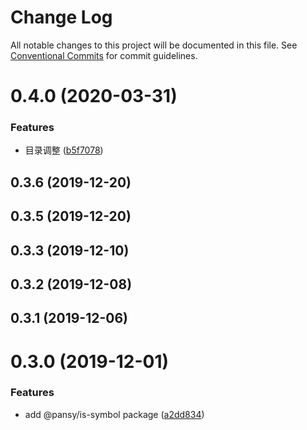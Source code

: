 # Change Log

All notable changes to this project will be documented in this file.
See [Conventional Commits](https://conventionalcommits.org) for commit guidelines.

# 0.4.0 (2020-03-31)

### Features

- 目录调整 ([b5f7078](https://github.com/pansyjs/utils/commit/b5f707863a4865b6bbd7c8333100088fbcae902e))

## 0.3.6 (2019-12-20)

## 0.3.5 (2019-12-20)

## 0.3.3 (2019-12-10)

## 0.3.2 (2019-12-08)

## 0.3.1 (2019-12-06)

# 0.3.0 (2019-12-01)

### Features

- add @pansy/is-symbol package ([a2dd834](https://github.com/pansyjs/utils/commit/a2dd8345f70e0e784ecd59694099b6cded8f0d70))
